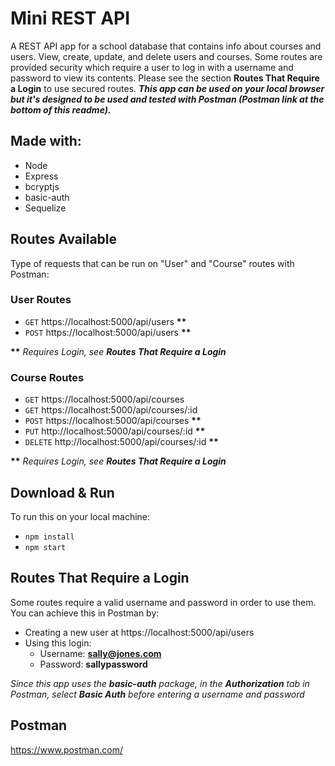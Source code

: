 # Mini REST API

A REST API app for a school database that contains info about courses and users. View, create, update, and delete users and courses. Some routes are provided security which require a user to log in with a username and password to view its contents. Please see the section **Routes That Require a Login** to use secured routes. ***This app can be used on your local browser but it's designed to be used and tested with Postman (Postman link at the bottom of this readme).***

## Made with:
- Node
- Express
- bcryptjs
- basic-auth
- Sequelize

## Routes Available
Type of requests that can be run on "User" and "Course" routes with Postman:
### User Routes
- `GET` https://localhost:5000/api/users **\*\***
- `POST` https://localhost:5000/api/users **\*\***

**\*\*** *Requires Login, see **Routes That Require a Login***

### Course Routes
- `GET` https://localhost:5000/api/courses
- `GET` https://localhost:5000/api/courses/:id
- `POST` https://localhost:5000/api/courses **\*\***
- `PUT` http://localhost:5000/api/courses/:id **\*\***
- `DELETE` http://localhost:5000/api/courses/:id **\*\***

**\*\*** *Requires Login, see **Routes That Require a Login***

## Download & Run
To run this on your local machine:
- `npm install`
- `npm start`

## Routes That Require a Login
Some routes require a valid username and password in order to use them. You can achieve this in Postman by:
- Creating a new user at https://localhost:5000/api/users
- Using this login:
  - Username: **sally@jones.com**
  - Password: **sallypassword**
  
*Since this app uses the ***basic-auth*** package, in the ***Authorization*** tab in Postman, select ***Basic Auth*** before entering a username and password*

## Postman
https://www.postman.com/
